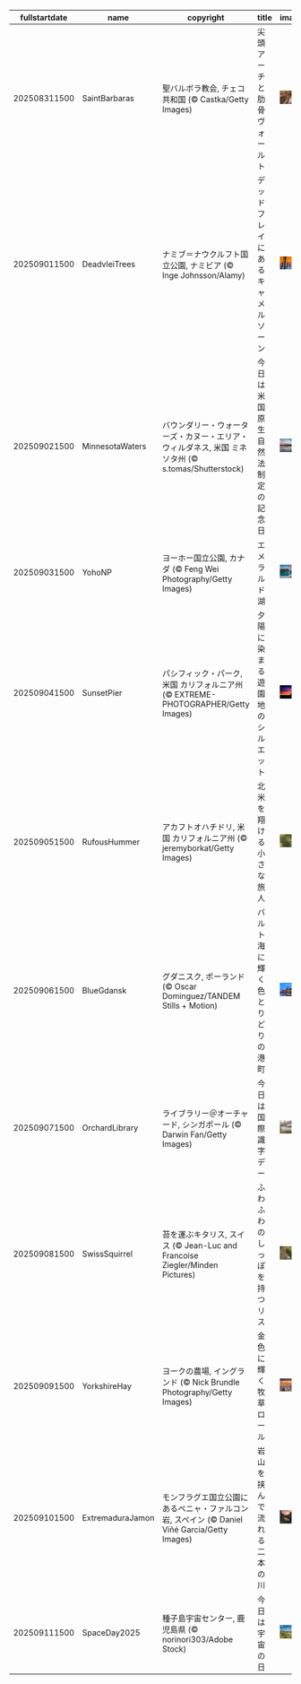 |fullstartdate|name|copyright|title|image|
|--|--|--|--|--|
202508311500|SaintBarbaras|聖バルボラ教会, チェコ共和国 (© Castka/Getty Images)|尖頭アーチと肋骨ヴォールト|![](/ja-JP/2025/09/202508311500SaintBarbaras.jpg)|
202509011500|DeadvleiTrees|ナミブ＝ナウクルフト国立公園, ナミビア (© Inge Johnsson/Alamy)|デッドフレイにあるキャメルソーン|![](/ja-JP/2025/09/202509011500DeadvleiTrees.jpg)|
202509021500|MinnesotaWaters|バウンダリー・ウォーターズ・カヌー・エリア・ウィルダネス, 米国 ミネソタ州 (© s.tomas/Shutterstock)|今日は米国原生自然法制定の記念日|![](/ja-JP/2025/09/202509021500MinnesotaWaters.jpg)|
202509031500|YohoNP|ヨーホー国立公園, カナダ (© Feng Wei Photography/Getty Images)|エメラルド湖|![](/ja-JP/2025/09/202509031500YohoNP.jpg)|
202509041500|SunsetPier|パシフィック・パーク, 米国 カリフォルニア州 (© EXTREME-PHOTOGRAPHER/Getty Images)|夕陽に染まる遊園地のシルエット|![](/ja-JP/2025/09/202509041500SunsetPier.jpg)|
202509051500|RufousHummer|アカフトオハチドリ, 米国 カリフォルニア州 (© jeremyborkat/Getty Images)|北米を翔ける小さな旅人|![](/ja-JP/2025/09/202509051500RufousHummer.jpg)|
202509061500|BlueGdansk|グダニスク, ポーランド (© Oscar Dominguez/TANDEM Stills + Motion)|バルト海に輝く色とりどりの港町|![](/ja-JP/2025/09/202509061500BlueGdansk.jpg)|
202509071500|OrchardLibrary|ライブラリー＠オーチャード, シンガポール (© Darwin Fan/Getty Images)|今日は国際識字デー|![](/ja-JP/2025/09/202509071500OrchardLibrary.jpg)|
202509081500|SwissSquirrel|苔を運ぶキタリス, スイス (© Jean-Luc and Francoise Ziegler/Minden Pictures)|ふわふわのしっぽを持つリス|![](/ja-JP/2025/09/202509081500SwissSquirrel.jpg)|
202509091500|YorkshireHay|ヨークの農場, イングランド (© Nick Brundle Photography/Getty Images)|金色に輝く牧草ロール|![](/ja-JP/2025/09/202509091500YorkshireHay.jpg)|
202509101500|ExtremaduraJamon|モンフラグエ国立公園にあるペニャ・ファルコン岩, スペイン (© Daniel Viñé Garcia/Getty Images)|岩山を挟んで流れる二本の川|![](/ja-JP/2025/09/202509101500ExtremaduraJamon.jpg)|
202509111500|SpaceDay2025|種子島宇宙センター, 鹿児島県 (© norinori303/Adobe Stock)|今日は宇宙の日|![](/ja-JP/2025/09/202509111500SpaceDay2025.jpg)|
